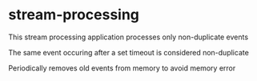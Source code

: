 # stream-processing

This stream processing application processes only non-duplicate events

The same event occuring after a set timeout is considered non-duplicate

Periodically removes old events from memory to avoid memory error

